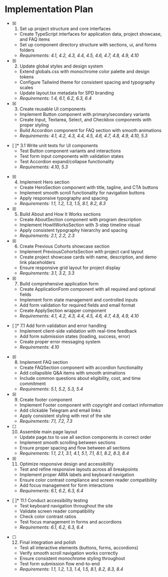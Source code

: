 # Implementation Plan

- [x] 1. Set up project structure and core interfaces
  - Create TypeScript interfaces for application data, project showcase, and FAQ items
  - Set up component directory structure with sections, ui, and forms folders
  - _Requirements: 4.1, 4.2, 4.3, 4.4, 4.5, 4.6, 4.7, 4.8, 4.9, 4.10_

- [x] 2. Update global styles and design system
  - Extend globals.css with monochrome color palette and design tokens
  - Configure Tailwind theme for consistent spacing and typography scales
  - Update layout.tsx metadata for SPD branding
  - _Requirements: 1.4, 6.1, 6.2, 6.3, 6.4_

- [x] 3. Create reusable UI components
  - Implement Button component with primary/secondary variants
  - Create Input, Textarea, Select, and Checkbox components with proper styling
  - Build Accordion component for FAQ section with smooth animations
  - _Requirements: 4.1, 4.2, 4.3, 4.4, 4.5, 4.6, 4.7, 4.8, 4.9, 4.10, 5.3_

- [ ]* 3.1 Write unit tests for UI components
  - Test Button component variants and interactions
  - Test form input components with validation states
  - Test Accordion expand/collapse functionality
  - _Requirements: 4.10, 5.3_

- [x] 4. Implement Hero section
  - Create HeroSection component with title, tagline, and CTA buttons
  - Implement smooth scroll functionality for navigation buttons
  - Apply responsive typography and spacing
  - _Requirements: 1.1, 1.2, 1.3, 1.5, 8.1, 8.2, 8.3_

- [x] 5. Build About and How It Works sections
  - Create AboutSection component with program description
  - Implement HowItWorksSection with 3-step timeline visual
  - Apply consistent typography hierarchy and spacing
  - _Requirements: 2.1, 2.2, 2.3_

- [x] 6. Create Previous Cohorts showcase section
  - Implement PreviousCohortsSection with project card layout
  - Create project showcase cards with name, description, and demo link placeholders
  - Ensure responsive grid layout for project display
  - _Requirements: 3.1, 3.2, 3.3_

- [x] 7. Build comprehensive application form
  - Create ApplicationForm component with all required and optional fields
  - Implement form state management and controlled inputs
  - Add form validation for required fields and email format
  - Create ApplySection wrapper component
  - _Requirements: 4.1, 4.2, 4.3, 4.4, 4.5, 4.6, 4.7, 4.8, 4.9, 4.10_

- [ ]* 7.1 Add form validation and error handling
  - Implement client-side validation with real-time feedback
  - Add form submission states (loading, success, error)
  - Create proper error messaging system
  - _Requirements: 4.10_

- [x] 8. Implement FAQ section
  - Create FAQSection component with accordion functionality
  - Add collapsible Q&A items with smooth animations
  - Include common questions about eligibility, cost, and time commitment
  - _Requirements: 5.1, 5.2, 5.3, 5.4_

- [x] 9. Create footer component
  - Implement Footer component with copyright and contact information
  - Add clickable Telegram and email links
  - Apply consistent styling with rest of the site
  - _Requirements: 7.1, 7.2, 7.3_

- [ ] 10. Assemble main page layout
  - Update page.tsx to use all section components in correct order
  - Implement smooth scrolling between sections
  - Ensure proper spacing and flow between all sections
  - _Requirements: 1.1, 2.1, 3.1, 4.1, 5.1, 7.1, 8.1, 8.2, 8.3, 8.4_

- [x] 11. Optimize responsive design and accessibility
  - Test and refine responsive layouts across all breakpoints
  - Implement proper ARIA labels and keyboard navigation
  - Ensure color contrast compliance and screen reader compatibility
  - Add focus management for form interactions
  - _Requirements: 6.1, 6.2, 6.3, 6.4_

- [ ]* 11.1 Conduct accessibility testing
  - Test keyboard navigation throughout the site
  - Validate screen reader compatibility
  - Check color contrast ratios
  - Test focus management in forms and accordions
  - _Requirements: 6.1, 6.2, 6.3, 6.4_

- [ ] 12. Final integration and polish
  - Test all interactive elements (buttons, forms, accordions)
  - Verify smooth scroll navigation works correctly
  - Ensure consistent monochrome styling throughout
  - Test form submission flow end-to-end
  - _Requirements: 1.1, 1.2, 1.3, 1.4, 1.5, 8.1, 8.2, 8.3, 8.4_